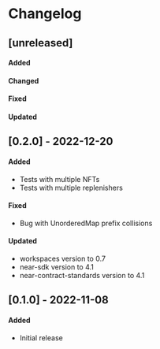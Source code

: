 # Changelog

## [unreleased]
#### Added

#### Changed

#### Fixed

#### Updated

## [0.2.0] - 2022-12-20
#### Added
- Tests with multiple NFTs
- Tests with multiple replenishers

#### Fixed
- Bug with UnorderedMap prefix collisions

#### Updated
- workspaces version to 0.7
- near-sdk version to 4.1
- near-contract-standards version to 4.1

## [0.1.0] - 2022-11-08
#### Added
- Initial release